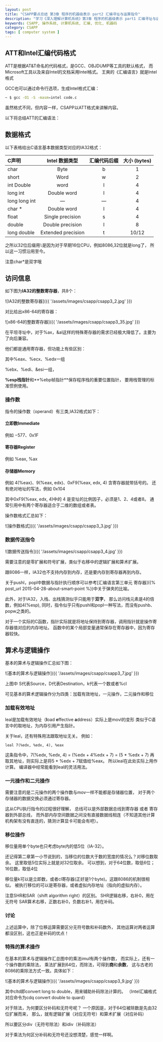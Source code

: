 ```yaml
---
layout: post
title: "CSAPP要点总结 第3章 程序的机器级表示 part2 汇编寻址与运算指令"
description: "学习《深入理解计算机系统》第3章 程序的机器级表示 part1 汇编寻址与运算指令"
keywords: CSAPP, 操作系统, 计算机系统, 汇编, 优化, 机器码
category: CSAPP
tags: [ computer system ]
---
```


## ATT和Intel汇编代码格式
ATT是根据AT&T命名的代码格式，是GCC、OBJDUMP等工具的默认格式，
而Microsoft工具以及来自Intel的文档采用Intel格式。
王爽的《汇编语言》就是Intel格式

GCC也可以通过命令行选项，生成Intel格式汇编：

```bash
~ $ gcc -O1 -S -masm=intel code.c
```

虽然格式不同，但内容一样，CSAPP以ATT格式来讲解内容。

以下将总结ATT的汇编语法：

## 数据格式

以下表格给出C语言基本数据类型对应的IA32格式：

C声明         | Intel 数据类型     | 汇编代码后缀 | 大小 (bytes)
:-------------|:------------------:|:------------:|:------------:
char          |     Byte           |       b      |       1
short         |     Word           |       w      |       2
int Double    |     word           |       l      |       4
long int      | Double word        |       l      |       4
long long int |        —           |       —      |       4 
char *        | Double word        |       l      |       4
float         | Single precision   |       s      |       4
double        | Double precision   |       l      |       8
long double   | Extended precision |       t      |     10/12

之所以32位后缀用`l`是因为对于早期16位CPU，例如8086,32位就是long了，
所以这一习惯沿用至今。

注意char*是双字哦

## 访问信息
如下图为**IA32的整数寄存器**，共8个：

![IA32的整数寄存器]({{ '/assets/images/csapp/csapp3_2.jpg' }})

对比给出x86-64的寄存器：

![x86-64的整数寄存器]({{ '/assets/images/csapp/csapp3_35.jpg' }})

在平坦寻址中，对于%ax，&al这样的特殊寄存器的需求已经极大降低了。主要为了向后兼容。

他们都是通用寄存器，但功能上有些区别：

其中%eax、%ecx、%edx一组

%ebx、%edi、&esi一组，

**%esp栈指针**和**%ebp帧指针**保存程序栈的重要位置指针，
要用栈管理的标准惯例使用。

### 操作数
指令的操作数（operand）有三类,IA32格式如下：
#### 立即数Immediate
例如 $-577、$0x1F

#### 寄存器Register
例如 %eax, %ax

#### 存储器Memory
例如 4(%eax)、9(%eax, edx)、0xF9(%eax, edx, 4)  含寄存器就带括号的。
还有绝对地址的写法，例如 0x104

其中0xF9(%eax, edx, 4)中的 4 是变址的比例因子，必须是1、2、4或者8。
通常引用中有两个寄存器适合于二维的数组或者表。

操作数格式汇总如下：

![操作数格式]({{ '/assets/images/csapp/csapp3_3.jpg' }})

### 数据传送指令

![数据传送指令]({{ '/assets/images/csapp/csapp3_4.jpg' }})

需要注意的是零扩展和符号扩展，类似于右移中的逻辑扩展和算术扩展。

跟8086一样，IA32也不支持内存到内存，还是要内存到寄存器再到内存。

关于pushl，popl中数据与指针执行顺序可以参考[汇编语言第三单元 寄存器]({% post_url 2015-04-28-about-smart-point %})中关于弹夹的比喻。

此外，对于IA32，入栈、出栈猜测似乎只能用于**双字**，
那么访问栈元素是4的倍数，例如4(%esp),
同时，指令似乎只有pushl和popl一种写法，而没有pushb、popw之类的。

对于一个实际的C函数，指针实际就是将地址保持到寄存器，调用指针就是操作寄存器值对应的内存地址。
函数中的某个局部变量通常保存在寄存器中，因为寄存器较快。

## 算术与逻辑操作
基本的算术与逻辑操作汇总如下图：

![基本的算术与逻辑操作]({{ '/assets/images/csapp/csapp3_7.jpg' }})

上图中 S代表Source，D代表Destination，k代表一个数或者%cl

可见基本的算术逻辑操作分为四类：加载有效地址，一元操作，二元操作和移位

### 加载有效地址
leal是加载有效地址（**l**oad **e**ffective **a**ddress）实际上是movl的变形
类似于C语言中的取地址，为内存引用产生指针。

关于leal，还有特殊用法跟取地址无关。
例如：

```
leal 7(%edx, %edx, 4), %eax
```

这条指令中，7(%edx, %edx, 4) = (%edx + 4%edx + 7) = (5 * %edx + 7)
再取其地址，则实际上是将5 * %edx + 7赋值给%eax。
所以leal在此处实际上用作计算。
编译器中经常能看到leal的灵活用法。

### 一元操作和二元操作
需要注意的是二元操作的两个操作数与mov一样不能都是存储器位置，
对于两个存储器的数据交换必须通过寄存器。

这从CPU执行指令的过程很好理解，
总线可以是外部数据总线到寄存器 或者 寄存器到外部总线，
而外部内存空间数据之间没有直接数据线相连（不知道其他计算机构架有没有直连的，猜测计算显卡可能会有吧）。

### 移位操作
移位量用单个byte也只考虑byte内的低5位（IA-32）。

还记得第二章第一小节说到的，当移位的位数大于数的宽度的情况么？对移位数取余。
这里取低5位实际上就是对32位取余。
可以想到，对于64位数，取低6位； 16位数，取低4位

移位量k可以是立即数，或者cl寄存器(正好是1个byte)。这跟8086的机制很相似。
被执行移位的可以是寄存器，或者虚拟内存地址（指向的虚拟内存）。

注意SHR和SAR（shift algorithm right）的区别。
SHR逻辑右移，右补0，用在无符号
SAR算术右移，正数右补0，负数右补1，用在补码。

### 讨论
上述运算中，除了位移运算需要区分无符号数和补码数外，
其他运算对两者运算都没区别，这也正是补码的优点！

### 特殊的算术操作
在基本的算术与逻辑操作汇总图中的乘法imul有两个操作数，
而实际上，还有一个操作数的乘除法，
乘法扩展到64位，而除法，可得到**商**和**余数**，
这与古老的8086的乘除法方式一致。具体如下：

![基本的算术与逻辑操作]({{ '/assets/images/csapp/csapp3_9.jpg' }})

其中cltd即convert long to double，用来辅助补码除法计算的。
（Intel汇编格式对应命令为cdq convert double to quard）

对于除法，为何要区分补码和无符号呢？
一个原因是，对于64位被除数是先由32位扩展而来，
那么，就有逻辑扩展（对应无符号）和算术扩展（对应补码）

所以要区分div（无符号除法）和idiv（补码除法）

对于乘法为何区分补码和无符号还没想清楚，感觉一样啊。
